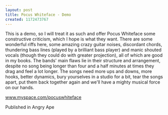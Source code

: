 ```yaml
---
layout: post
title: Pocus Whiteface - Demo
created: 1172473767
---
```

This is a demo, so I will treat it as such and offer Pocus Whiteface some constructive criticism, which I hope is what they want. There are some wonderful riffs here, some amazing crazy guitar noises, discordant chords, thundering bass lines (played by a brilliant bass player) and manic shouted vocals (though they could do with greater projection), all of which are good in my books. The bands' main flaws lie in their structure and arrangement, despite no song being longer than four and a half minutes at times they drag and feel a lot longer. The songs need more ups and downs, more hooks, better dynamics, bury yourselves in a studio for a bit, tear the songs apart, put them back together again and we'll have a mighty musical force on our hands.<p><a href=http://www.myspace.com/pocuswhiteface target=_blank>www.myspace.com/pocuswhiteface</a>
<p>Published in Angry Ape</p>
